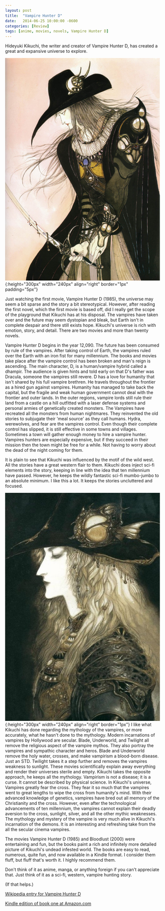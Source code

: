 ```yaml
---
layout: post
title:  "Vampire Hunter D"
date:   2014-06-25 10:00:00 -0600
categories: [Review]
tags: [anime, movies, novels, Vampire Hunter D]
---
```


Hideyuki Kikuchi, the writer and creator of Vampire Hunter D, has created a great and expansive universe to explore.

![Vampire Hunter D](/assets/2014/06/amano-yoshitaka-d.jpg){:height="300px" width="240px" align="right" border="1px" padding="5px"}

Just watching the first movie, Vampire Hunter D (1985), the universe may seem a bit sparse and the story a bit stereotypical. However, after reading the first novel, which the first movie is based off, did I really get the scope of the playground that Kikuchi has at his disposal. The vampires have taken over and the future may seem dystopian and bleak, but Earth isn't in complete despair and there still exists hope. Kikuchi's universe is rich with emotion, story, and detail. There are two movies and more than twenty novels.

Vampire Hunter D begins in the year 12,090. The future has been consumed by rule of the vampires. After taking control of Earth, the vampires ruled over the Earth with an iron fist for many millennium. The books and movies take place after the vampire control has been broken and man's reign is ascending. The main character, D, is a human/vampire hybrid called a dhampir. The audience is given hints and told early on that D's father was Dracula, someone the vampires still revere. D has a love for humanity that isn't shared by his full vampire brethren. He travels throughout the frontier as a hired gun against vampires. Humanity has managed to take back the capital, but the fragile and weak human government cannot deal with the frontier and outer lands. In the outer regions, vampire lords still rule their land from a castle on a hill outfitted with a laser defense systems and personal armies of genetically created monsters. The Vampires have recreated all the monsters from human nightmares. They reinvented the old stories to subjugate their 'meal source' as they call humans. Hydra, werewolves, and fear are the vampires control. Even though their complete control has slipped, it is still effective in some towns and villages. Sometimes a town will gather enough money to hire a vampire hunter. Vampires hunters are especially expensive, but if they succeed in their mission then the town might be free for a while. Not having to worry about the dead of the night coming for them.

It is plain to see that Kikuchi was influenced by the motif of the wild west. All the stories have a great western flair to them. Kikuchi does inject sci-fi elements into the story, keeping in line with the idea that ten millennium have passed. However, he keeps the wildly fantastic sci-fi mumbo-jumbo to an absolute minimum. I like this a lot. It keeps the stories uncluttered and focused.

![Vampire Hunter D](/assets/2014/06/d.jpg){:height="300px" width="240px" align="right" border="1px"} I like what Kikuchi has done regarding the mythology of the vampires, or more accurately, what he hasn't done to the mythology. Modern incarnations of vampires by Hollywood are secular. Blade, Underworld, and Twilight all remove the religious aspect of the vampire mythos. They also portray the vampires and sympathic character and heros. Blade and Underworld remove the holy water, crosses, and make vampirism a blood-born disease. Just an STD. Twilight takes it a step further and removes the vampires weakness to sunlight. These movies scientifically explain away everything and render their universes sterile and empty. Kikuchi takes the opposite approach, he keeps all the mythology. Vampirism is not a disease; it is a curse. It cannot be described by physical science. In Kikuchi's universe, Vampires greatly fear the cross. They fear it so much that the vampires went to great lengths to wipe the cross from humanity's mind. With their advanced knowledge of
genetics, vampires have bred out all memory of the Christianity and the cross. However, even after the technological advancements of ten millennium, the vampires cannot explain their deadly aversion to the cross, sunlight, silver, and all the other mythic weaknesses. The mythology and mystery of the vampire is very much alive in Kikuchi's incarnation of the demons. It is an interesting and refreshing take from the all the secular cinema vampires.

The movies Vampire Hunter D (1985) and Bloodlust (2000) were entertaining and fun, but the books paint a rich and infinitely more detailed picture of Kikuchi's undead infested world. The books are easy to read, numerous, quite fun, and now available in a Kindle format. I consider them fluff, but fluff that's worth it. I highly recommend them.

Don't think of it as anime, manga, or anything foreign if you can't appreciate that. Just think of it as a sci-fi, western, vampire hunting story.

(If that helps.)

[Wikipedia entry for Vampire Hunter D](http://en.wikipedia.org/wiki/Vampire_Hunter_D)

[Kindle edition of book one at Amazon.com](http://www.amazon.com/Vampire-Hunter-D-Hideyuki-Kikuchi-ebook/dp/B00A7H2GQM)
